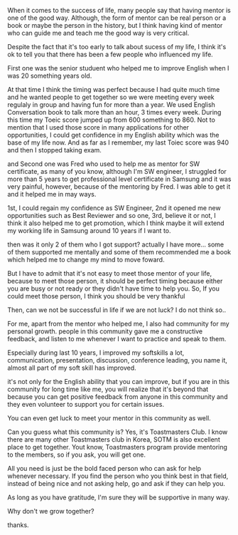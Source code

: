 
When it comes to the success of life, many people say that having mentor is one of the good way. Although, the form of mentor can be real person 
or a book or maybe the person in the history, but I think having kind of mentor who can guide me and teach me the good way is very critical.

Despite the fact that it's too early to talk about sucess of my life, I think it's ok to tell you that there has been a few people who influenced my life.

First one was the senior studuent who helped me to improve English when I was 20 something years old. 

At that time I think the timing was perfect because I had quite much time and he wanted people to get together so we were meeting every week regulaly 
in group and having fun for more than a year. We used English Conversation book to talk more than an hour, 3 times every week. 
During this time my Toeic score jumped up from 600 something to 860. Not to mention that I used those score in many applications for other opportunities, 
I could get confidence in my English ability which was the base of my life now. And as far as I remember, my last Toiec score was 940 and then I stopped
taking exam. 

and Second one was Fred who used to help me as mentor for SW certificate, as many of you know, although I'm SW engineer, I struggled for more than 5 years
to get professional level certificate in Samsung and it was very painful, however, because of the mentoring by Fred. I was able to get it and it helped me
in may ways.

1st, I could regain my confidence as SW Engineer, 2nd it opened me new opportunities such as Best Reviewer and so one, 3rd, believe it or not, I think it also
helped me to get promotion, which I think maybe it will extend my working life in Samsung around 10 years if I want to.

then was it only 2 of them who I got support? actually I have more... some of them supported me mentally and some of them recommended me a book which helped me to 
change my mind to move foward. 

But I have to admit that it's not easy to meet those mentor of your life, because to meet those person, it should be perfect timing because 
either you are busy or not ready or they didn't have time to help you. So, If you could meet those person, I think you should be very thankful

Then, can we not be successful in life if we are not luck? I do not think so..

For me, apart from the mentor who helped me, I also had community for my personal growth. people in this community gave me a constructive feedback, and listen to me
whenever I want to practice and speak to them.

Especially during last 10 years, I improved my softskills a lot, communication, presentation, discussion, conference leading, you name it, almost all part of my soft
skill has improved.

it's not only for the English ability that you can improve, but if you are in this community for long time like me, you will realize that it's beyond that 
because you can get positive feedback from anyone in this community and they even volunteer to support you for certain issues.

You can even get luck to meet your mentor in this community as well.

Can you guess what this community is? Yes, it's Toastmasters Club. I know there are many other Toastmasters club in Korea, SOTM is also excellent 
place to get together. Yout know, Toastmasters program provide mentoring to the members, so if you ask, you will get one.

All you need is just be the bold faced person who can ask for help whenever necessary. If you find the person who you think best in that field, instead of being 
nice and not asking help, go and ask if they can help you. 

As long as you have gratitude, I'm sure they will be supportive in many way.

Why don't we grow together?

thanks.

